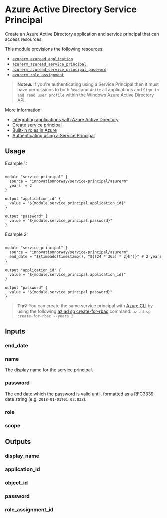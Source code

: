 # Azure Active Directory Service Principal

Create an Azure Active Directory application and service principal that can access resources.

This module provisions the following resources:

- [`azurerm_azuread_application`](https://www.terraform.io/docs/providers/azurerm/r/azuread_application.html)
- [`azurerm_azuread_service_principal`](https://www.terraform.io/docs/providers/azurerm/r/azuread_service_principal.html)
- [`azurerm_azuread_service_principal_password`](https://www.terraform.io/docs/providers/azurerm/r/azuread_service_principal.html)
- [`azurerm_role_assignment`](https://www.terraform.io/docs/providers/azurerm/r/role_assignment.html)

>
> **Note⚠️**
> If you're authenticating using a Service Principal then it must have permissions to both `Read` and `Write` all applications and `Sign in and read user profile` within the Windows Azure Active Directory API.
>

More information:

- [Integrating applications with Azure Active Directory](https://docs.microsoft.com/en-us/azure/active-directory/develop/active-directory-integrating-applications)
- [Create service principal](https://docs.microsoft.com/en-us/azure/azure-resource-manager/resource-group-create-service-principal-portal)
- [Built-in roles in Azure](https://docs.microsoft.com/en-gb/azure/role-based-access-control/built-in-roles)
- [Authenticating using a Service Principal](https://www.terraform.io/docs/providers/azurerm/authenticating_via_service_principal.html)

## Usage

Example 1:

```hcl

module "service_principal" {
  source = "innovationnorway/service-principal/azurerm"
  years  = 2
}

output "application_id" {
  value = "${module.service_principal.application_id}"
}

output "password" {
  value = "${module.service_principal.password}"
}

```

Example 2:

```hcl

module "service_principal" {
  source = "innovationnorway/service-principal/azurerm"
  end_date = "${timeadd(timestamp(), "${(24 * 365) * 2}h")}" # 2 years
}

output "application_id" {
  value = "${module.service_principal.application_id}"
}

output "password" {
  value = "${module.service_principal.password}"
}

```

> 
> **Tip💡** 
> You can create the same service principal with [Azure CLI](https://docs.microsoft.com/en-us/cli/azure/) by using the following [az ad sp create-for-rbac](https://docs.microsoft.com/en-us/cli/azure/ad/sp#az-ad-sp-create-for-rbac) command:
> `az ad sp create-for-rbac --years 2`
>

## Inputs

### end_date

### name

The display name for the service principal.

### password

The end date which the password is valid until, formatted as a RFC3339 date string (e.g. `2018-01-01T01:02:03Z`).

### role

### scope

## Outputs

### display_name

### application_id

### object_id

### password

### role_assignment_id


